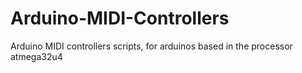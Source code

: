 # Arduino-MIDI-Controllers
Arduino MIDI controllers scripts, for arduinos based in the processor atmega32u4 
